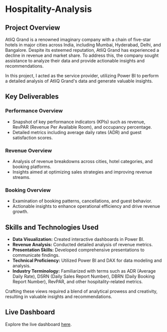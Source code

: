 # Hospitality-Analysis

## Project Overview

AtliQ Grand is a renowned imaginary company with a chain of five-star hotels in major cities across India, including Mumbai, Hyderabad, Delhi, and Bangalore. Despite its esteemed reputation, AtliQ Grand has experienced a decline in revenue and market share. To address this, the company sought assistance to analyze their data and provide actionable insights and recommendations.

In this project, I acted as the service provider, utilizing Power BI to perform a detailed analysis of AtliQ Grand's data and generate valuable insights.

## Key Deliverables

### Performance Overview
- Snapshot of key performance indicators (KPIs) such as revenue, RevPAR (Revenue Per Available Room), and occupancy percentage.
- Detailed metrics including average daily rates (ADR) and guest satisfaction scores.

### Revenue Overview
- Analysis of revenue breakdowns across cities, hotel categories, and booking platforms.
- Insights aimed at optimizing sales strategies and improving revenue streams.

### Booking Overview
- Examination of booking patterns, cancellations, and guest behavior.
- Actionable insights to enhance operational efficiency and drive revenue growth.

## Skills and Technologies Used

- **Data Visualization:** Created interactive dashboards in Power BI.
- **Revenue Analysis:** Conducted detailed analysis of revenue metrics.
- **Presentation Skills:** Developed comprehensive presentations to communicate findings.
- **Technical Proficiency:** Utilized Power BI and DAX for data modeling and analysis.
- **Industry Terminology:** Familiarized with terms such as ADR (Average Daily Rate), DSRN (Daily Sales Report Number), DBRN (Daily Booking Report Number), RevPAR, and other hospitality-related metrics.

Crafting these views required a blend of analytical prowess and creativity, resulting in valuable insights and recommendations.

## Live Dashboard

Explore the live dashboard [here](https://app.powerbi.com/view?r=eyJrIjoiOWE3Y2QwNDYtNjRkNS00YjZjLTg1YzctNTE0OWUxYmQ4ZTZlIiwidCI6IjNkYWNmMGMzLWVmMjgtNDg4OC05NWE3LThiOTVmMWZhNWVlNSJ9).
